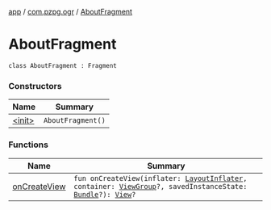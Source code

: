 [app](../../index.md) / [com.pzpg.ogr](../index.md) / [AboutFragment](./index.md)

# AboutFragment

`class AboutFragment : Fragment`

### Constructors

| Name | Summary |
|---|---|
| [&lt;init&gt;](-init-.md) | `AboutFragment()` |

### Functions

| Name | Summary |
|---|---|
| [onCreateView](on-create-view.md) | `fun onCreateView(inflater: `[`LayoutInflater`](https://developer.android.com/reference/android/view/LayoutInflater.html)`, container: `[`ViewGroup`](https://developer.android.com/reference/android/view/ViewGroup.html)`?, savedInstanceState: `[`Bundle`](https://developer.android.com/reference/android/os/Bundle.html)`?): `[`View`](https://developer.android.com/reference/android/view/View.html)`?` |
